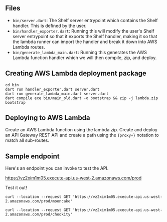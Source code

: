 ## Files
- `bin/server.dart`: The Shelf server entrypoint which contains the Shelf handler. This is defined by the user.
- `bin/handler_exporter.dart`: Running this will modify the user's Shelf server entrypoint so that it exports the Shelf handler, making it so that the lambda runner can import the handler and break it down into AWS Lambda routes.
- `bin/generate_lambda_main.dart`: Running this generates the AWS Lambda function handler which we will then compile, zip, and deploy.

## Creating AWS Lambda deployment package
```
cd bin
dart run handler_exporter.dart server.dart
dart run generate_lambda_main.dart server.dart
dart compile exe bin/main_old.dart -o bootstrap && zip -j lambda.zip bootstrap
```

## Deploying to AWS Lambda
Create an AWS Lambda function using the lambda.zip. Create and deploy an API Gateway REST API and create a path using the `{proxy+}` notation to match all sub-routes. 

## Sample endpoint
Here's an endpoint you can invoke to test the API.

https://vz2xim1m05.execute-api.us-west-2.amazonaws.com/prod

Test it out!

`curl --location --request GET 'https://vz2xim1m05.execute-api.us-west-2.amazonaws.com/prod/mooncake'`

`curl --location --request GET 'https://vz2xim1m05.execute-api.us-west-2.amazonaws.com/prod/chookity'`